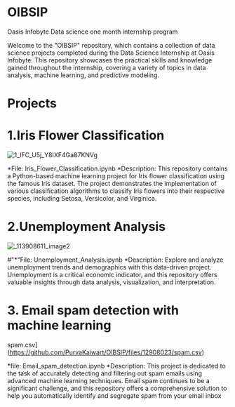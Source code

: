 # OIBSIP
Oasis Infobyte Data science one month internship program

Welcome to the "OIBSIP" repository, which contains a collection of data science projects completed during the Data Science Internship at Oasis Infobyte. This repository showcases the practical skills and knowledge gained throughout the internship, covering a variety of topics in data analysis, machine learning, and predictive modeling.

# Projects

# 1.Iris Flower Classification
![1_lFC_U5j_Y8IXF4Ga87KNVg](https://github.com/PurvaKaiwart/OIBSIP/assets/114017551/6c1790fe-04e3-4f0b-a77d-bd1f718af38b)


*File: Iris_Flower_Classification.ipynb 
*Description: This repository contains a Python-based machine learning project for Iris flower classification using the famous Iris dataset. The project demonstrates the implementation of various classification algorithms to classify Iris flowers into their respective species, including Setosa, Versicolor, and Virginica.

# 2.Unemployment Analysis
![_113908611_image2](https://github.com/PurvaKaiwart/OIBSIP/assets/114017551/dc4fa9f7-8710-4e07-bd22-ad785940de24)

   
#"*"File: Unemployment_Analysis.ipynb
*Description: Explore and analyze unemployment trends and demographics with this data-driven project. Unemployment is a critical economic indicator, and this repository offers valuable insights through data analysis, visualization, and interpretation.


# 3. Email spam detection with machine learning 
spam.csv](https://github.com/PurvaKaiwart/OIBSIP/files/12908023/spam.csv)


*file: Email_spam_detection.ipynb
*Description: This project is dedicated to the task of accurately detecting and filtering out spam emails using advanced machine learning techniques. Email spam continues to be a significant challenge, and this repository offers a comprehensive solution to help you automatically identify and segregate spam from your email inbox
